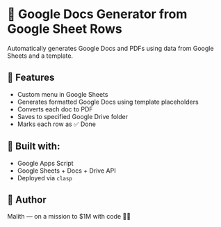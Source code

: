 # 📄 Google Docs Generator from Google Sheet Rows

Automatically generates Google Docs and PDFs using data from Google Sheets and a template.

## 🔧 Features
- Custom menu in Google Sheets
- Generates formatted Google Docs using template placeholders
- Converts each doc to PDF
- Saves to specified Google Drive folder
- Marks each row as ✅ Done

## 🧠 Built with:
- Google Apps Script
- Google Sheets + Docs + Drive API
- Deployed via `clasp`

## 🚀 Author
Malith — on a mission to $1M with code 💼🔥
